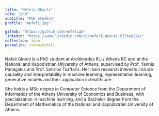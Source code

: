 ```yaml
---
title: "Nefeli Gkouti"
role: "phd"
subtitle: "PhD Student"
profile: "nefeli.jpg"

github: "https://github.com/nefeligk"
linkedin: "https://www.linkedin.com/in/nefeli-gkouti-6356a6224/"
collection: team
permalink: /team/nefeli
---
```


Nefeli Gkouti is a PhD student at Archimedes RU / Athena RC and at the National and Kapodistrian University of Athens, supervised by Prof. Yannis Panagakis and Prof. Sotirios Tsaftaris. Her main research interests include causality and interpretability in machine learning, representation learning, generative models and their application in healthcare.

She holds a MSc degree in Computer Science from the Department of Informatics of the Athens University of Economics and Business, with specialization in machine learning, and a Bachelor degree from the Department of Mathematics of the National and Kapodistrian University of Athens.

